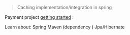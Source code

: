 

> Caching implementation/integration in spring 


Payment project [getting started](https://chatgpt.com/share/dac8cf16-b6aa-482d-ac79-ab1338acda7e) : 






Learn about: 
Spring 
Maven (dependency )
Jpa/Hibernate